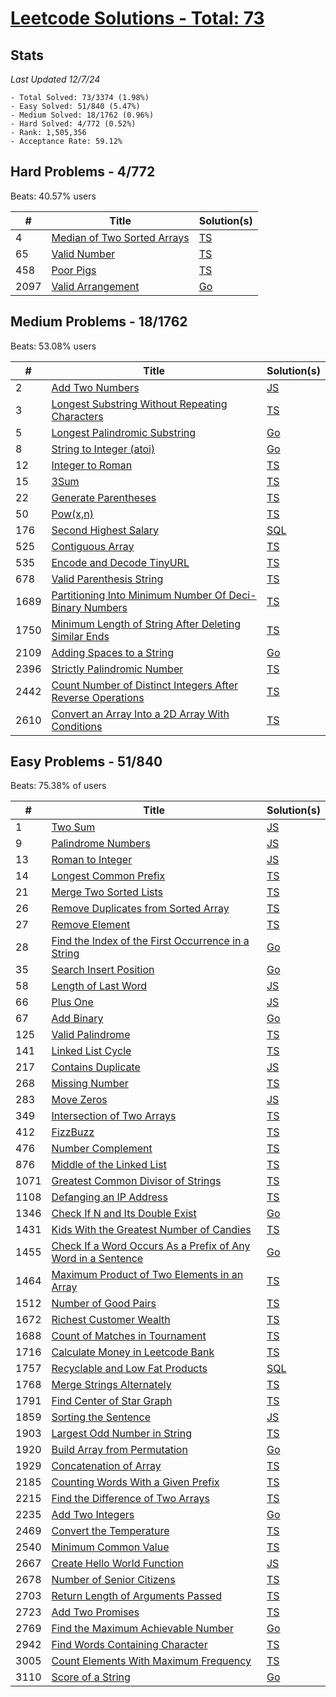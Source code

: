 # [Leetcode Solutions - Total: 73](https://leetcode.com/dickey)

## Stats

_Last Updated 12/7/24_

```
- Total Solved: 73/3374 (1.98%)
- Easy Solved: 51/840 (5.47%)
- Medium Solved: 18/1762 (0.96%)
- Hard Solved: 4/772 (0.52%)
- Rank: 1,505,356
- Acceptance Rate: 59.12%
```

## Hard Problems - 4/772

Beats: 40.57% users

| #    | Title                                                                                    | Solution(s)              |
| ---- | ---------------------------------------------------------------------------------------- | ------------------------ |
| 4    | [Median of Two Sorted Arrays](https://leetcode.com/problems/median-of-two-sorted-arrays) | [TS](/hard/4/4.ts)       |
| 65   | [Valid Number](https://leetcode.com/problems/valid-number/)                              | [TS](/hard/65/65.ts)     |
| 458  | [Poor Pigs](https://leetcode.com/problems/poor-pigs)                                     | [TS](/hard/458/458.ts)   |
| 2097 | [Valid Arrangement](https://leetcode.com/problems/valid-arrangement)                     | [Go](/hard/2097/main.go) |

## Medium Problems - 18/1762

Beats: 53.08% users

| #    | Title                                                                                                                                                  | Solution(s)                |
| ---- | ------------------------------------------------------------------------------------------------------------------------------------------------------ | -------------------------- |
| 2    | [Add Two Numbers](https://leetcode.com/problems/add-two-numbers)                                                                                       | [JS](/medium/2/2.js)       |
| 3    | [Longest Substring Without Repeating Characters](https://leetcode.com/problems/longest-substring-without-repeating-characters)                         | [TS](/medium/3/3.ts)       |
| 5    | [Longest Palindromic Substring](https://leetcode.com/problems/longest-palindromic-substring)                                                           | [Go](/medium/5/main.go)    |
| 8    | [String to Integer (atoi)](https://leetcode.com/problems/string-to-integer-atoi/)                                                                      | [Go](/medium/8/main.go)    |
| 12   | [Integer to Roman](https://leetcode.com/problems/integer-to-roman)                                                                                     | [TS](/medium/12/12.ts)     |
| 15   | [3Sum](https://leetcode.com/problems/3sum)                                                                                                             | [TS](/medium/15/15.ts)     |
| 22   | [Generate Parentheses](https://leetcode.com/problems/generate-parentheses)                                                                             | [TS](/medium/22/22.ts)     |
| 50   | [Pow(x,n)](https://leetcode.com/problems/powx-n)                                                                                                       | [TS](/medium/50/50.ts)     |
| 176  | [Second Highest Salary](https://leetcode.com/problems/second-highest-salary)                                                                           | [SQL](/medium/176/176.sql) |
| 525  | [Contiguous Array](https://leetcode.com/problems/contiguous-array)                                                                                     | [TS](/medium/525/525.ts)   |
| 535  | [Encode and Decode TinyURL](https://leetcode.com/problems/encode-and-decode-tinyurl/)                                                                  | [TS](/medium/535/535.ts)   |
| 678  | [Valid Parenthesis String](https://leetcode.com/problems/valid-parenthesis-string/description/?envType=daily-question&envId=2024-04-07)                | [TS](/medium/678/678.ts)   |
| 1689 | [Partitioning Into Minimum Number Of Deci-Binary Numbers](https://leetcode.com/problems/partitioning-into-minimum-number-of-deci-binary-numbers)       | [TS](/medium/1669/1689.ts) |
| 1750 | [Minimum Length of String After Deleting Similar Ends](https://leetcode.com/problems/minimum-length-of-string-after-deleting-similar-ends)             | [TS](/medium/1750/1750.ts) |
| 2109 | [Adding Spaces to a String](https://leetcode.com/problems/adding-spaces-to-a-string)                                                                   | [Go](/medium/2109/main.go) |
| 2396 | [Strictly Palindromic Number](https://leetcode.com/problems/strictly-palindromic-number)                                                               | [TS](/medium/2396/2396.ts) |
| 2442 | [Count Number of Distinct Integers After Reverse Operations](https://leetcode.com/problems/count-number-of-distinct-integers-after-reverse-operations) | [TS](/medium/2442/2442.ts) |
| 2610 | [Convert an Array Into a 2D Array With Conditions](https://leetcode.com/problems/convert-an-array-into-a-2d-array-with-conditions)                     | [TS](/medium/2610/2610.ts) |

## Easy Problems - 51/840

Beats: 75.38% of users

| #    | Title                                                                                                                                                      | Solution(s)                   |
| ---- | ---------------------------------------------------------------------------------------------------------------------------------------------------------- | ----------------------------- |
| 1    | [Two Sum](https://leetcode.com/problems/two-sum)                                                                                                           | [JS](/easy/1/1.js)            |
| 9    | [Palindrome Numbers](https://leetcode.com/problems/palindrome-number)                                                                                      | [JS](/easy/9/9.js)            |
| 13   | [Roman to Integer](https://leetcode.com/problems/roman-to-integer)                                                                                         | [JS](/easy/13/13.js)          |
| 14   | [Longest Common Prefix](https://leetcode.com/problems/longest-common-prefix)                                                                               | [TS](/easy/14/14.ts)          |
| 21   | [Merge Two Sorted Lists](https://leetcode.com/problems/merge-two-sorted-lists)                                                                             | [TS](/easy/21/21.ts)          |
| 26   | [Remove Duplicates from Sorted Array](https://leetcode.com/problems/remove-duplicates-from-sorted-array)                                                   | [TS](/easy/26/26.ts)          |
| 27   | [Remove Element](https://leetcode.com/problems/remove-element)                                                                                             | [TS](/easy/27/27.ts)          |
| 28   | [Find the Index of the First Occurrence in a String](https://leetcode.com/problems/find-the-index-of-the-first-occurrence-in-a-string)                     | [Go](/easy/28/main.go)        |
| 35   | [Search Insert Position](https://leetcode.com/problems/search-insert-position)                                                                             | [Go](/easy/35/main.go)        |
| 58   | [Length of Last Word](https://leetcode.com/problems/length-of-last-word)                                                                                   | [JS](/easy/58/58.js)          |
| 66   | [Plus One](https://leetcode.com/problems/plus-one)                                                                                                         | [JS](/easy/66/66.js)          |
| 67   | [Add Binary](https://leetcode.com/problems/add-binary)                                                                                                     | [Go](/easy/67/main.go)        |
| 125  | [Valid Palindrome](https://leetcode.com/problems/valid-palindrome)                                                                                         | [TS](/easy/125/125.ts)        |
| 141  | [Linked List Cycle](https://leetcode.com/problems/linked-list-cycle)                                                                                       | [TS](/easy/141/141.ts)        |
| 217  | [Contains Duplicate](https://leetcode.com/problems/contains-duplicate)                                                                                     | [JS](/easy/217/217.js)        |
| 268  | [Missing Number](https://leetcode.com/problems/missing-number)                                                                                             | [TS](/easy/268/268.ts)        |
| 283  | [Move Zeros](https://leetcode.com/problems/move-zeroes)                                                                                                    | [JS](/easy/283/283.js)        |
| 349  | [Intersection of Two Arrays](https://leetcode.com/problems/intersection-of-two-arrays)                                                                     | [TS](/easy/349/349.ts)        |
| 412  | [FizzBuzz](https://leetcode.com/problems/fizz-buzz)                                                                                                        | [TS](/easy/412/412.ts)        |
| 476  | [Number Complement](https://leetcode.com/problems/number-complement)                                                                                       | [TS](/easy/476/476.ts)        |
| 876  | [Middle of the Linked List](https://leetcode.com/problems/middle-of-the-linked-list)                                                                       | [TS](/easy/876/876.ts)        |
| 1071 | [Greatest Common Divisor of Strings](https://leetcode.com/problems/greatest-common-divisor-of-strings)                                                     | [TS](/easy/1071/1071.ts)      |
| 1108 | [Defanging an IP Address](https://leetcode.com/problems/defanging-an-ip-address)                                                                           | [TS](/easy/1108/1108.ts)      |
| 1346 | [Check If N and Its Double Exist](https://leetcode.com/problems/check-if-n-and-its-double-exist)                                                           | [Go](/easy/1346/main.go)      |
| 1431 | [Kids With the Greatest Number of Candies](https://leetcode.com/problems/kids-with-the-greatest-number-of-candies/)                                        | [TS](/easy/1431/1431.ts)      |
| 1455 | [Check If a Word Occurs As a Prefix of Any Word in a Sentence](https://leetcode.com/problems/check-if-a-word-occurs-as-a-prefix-of-any-word-in-a-sentence) | [Go](/easy/1455/main.go)      |
| 1464 | [Maximum Product of Two Elements in an Array](https://leetcode.com/problems/maximum-product-of-two-elements-in-an-array)                                   | [TS](/easy/1464/1464.ts)      |
| 1512 | [Number of Good Pairs](https://leetcode.com/problems/number-of-good-pairs/)                                                                                | [TS](/easy/1512/1512.ts)      |
| 1672 | [Richest Customer Wealth](https://leetcode.com/problems/richest-customer-wealth)                                                                           | [TS](/easy/1672/1672.ts)      |
| 1688 | [Count of Matches in Tournament](https://leetcode.com/problems/count-of-matches-in-tournament)                                                             | [TS](/easy/1688/1688.ts)      |
| 1716 | [Calculate Money in Leetcode Bank](https://leetcode.com/problems/calculate-money-in-leetcode-bank)                                                         | [TS](/easy/1716/1716.ts)      |
| 1757 | [Recyclable and Low Fat Products](https://leetcode.com/problems/recyclable-and-low-fat-products)                                                           | [SQL](/easy/1757/1757.sql)    |
| 1768 | [Merge Strings Alternately](https://leetcode.com/problems/merge-strings-alternately)                                                                       | [TS](/easy/1768/1768.ts)      |
| 1791 | [Find Center of Star Graph](https://leetcode.com/problems/find-center-of-star-graph)                                                                       | [TS](/easy/1791/1791.ts)      |
| 1859 | [Sorting the Sentence](https://leetcode.com/problems/sorting-the-sentence)                                                                                 | [JS](/easy/1859/1859.js)      |
| 1903 | [Largest Odd Number in String](https://leetcode.com/problems/largest-odd-number-in-string)                                                                 | [TS](/easy/1903/1903.ts)      |
| 1920 | [Build Array from Permutation](https://leetcode.com/problems/build-array-from-permutation)                                                                 | [Go](/easy/1920/1920/main.go) |
| 1929 | [Concatenation of Array](https://leetcode.com/problems/concatenation-of-array/)                                                                            | [TS](/easy/1929/1929.ts)      |
| 2185 | [Counting Words With a Given Prefix](https://leetcode.com/problems/counting-words-with-a-given-prefix/)                                                    | [TS](/easy/2185/2185.ts)      |
| 2215 | [Find the Difference of Two Arrays](https://leetcode.com/problems/find-the-difference-of-two-arrays/)                                                      | [TS](/easy/2215/2215.ts)      |
| 2235 | [Add Two Integers](https://leetcode.com/problems/add-two-integers/)                                                                                        | [Go](/easy/2235/main.go)      |
| 2469 | [Convert the Temperature](https://leetcode.com/problems/convert-the-temperature)                                                                           | [TS](/easy/2469/2469.ts)      |
| 2540 | [Minimum Common Value](https://leetcode.com/problems/minimum-common-value)                                                                                 | [TS](/easy/2540/2540.ts)      |
| 2667 | [Create Hello World Function](https://leetcode.com/problems/create-hello-world-function)                                                                   | [JS](/easy/2667/2667.js)      |
| 2678 | [Number of Senior Citizens](https://leetcode.com/problems/number-of-senior-citizens)                                                                       | [TS](/easy/2678/2678.ts)      |
| 2703 | [Return Length of Arguments Passed](https://leetcode.com/problems/return-length-of-arguments-passed)                                                       | [TS](/easy/2703/2703.ts)      |
| 2723 | [Add Two Promises](https://leetcode.com/problems/add-two-promises)                                                                                         | [TS](/easy/2723/2723.ts)      |
| 2769 | [Find the Maximum Achievable Number](https://leetcode.com/problems/find-the-maximum-achievable-number)                                                     | [Go](/easy/2769/main.go)      |
| 2942 | [Find Words Containing Character](https://leetcode.com/problems/find-words-containing-character)                                                           | [TS](/easy/2942/2942.ts)      |
| 3005 | [Count Elements With Maximum Frequency](https://leetcode.com/problems/count-elements-with-maximum-frequency)                                               | [TS](/easy/3005/3005.ts)      |
| 3110 | [Score of a String](https://leetcode.com/problems/score-of-a-string/)                                                                                      | [Go](/easy/3110/main.go)      |
